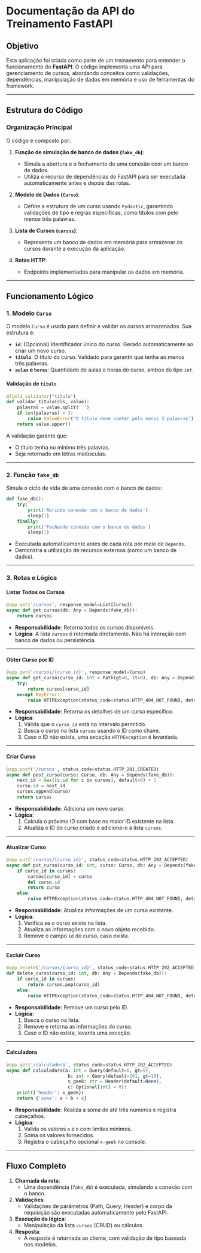 # Documentação da API do Treinamento FastAPI

## Objetivo
Esta aplicação foi criada como parte de um treinamento para entender o funcionamento do **FastAPI**. O código implementa uma API para gerenciamento de cursos, abordando conceitos como validações, dependências, manipulação de dados em memória e uso de ferramentas do framework.

---

## Estrutura do Código
### Organização Principal
O código é composto por:
1. **Função de simulação de banco de dados (`fake_db`)**:
   - Simula a abertura e o fechamento de uma conexão com um banco de dados.
   - Utiliza o recurso de dependências do FastAPI para ser executada automaticamente antes e depois das rotas.

2. **Modelo de Dados (`Curso`)**:
   - Define a estrutura de um curso usando `Pydantic`, garantindo validações de tipo e regras específicas, como títulos com pelo menos três palavras.

3. **Lista de Cursos (`cursos`)**:
   - Representa um banco de dados em memória para armazenar os cursos durante a execução da aplicação.

4. **Rotas HTTP**:
   - Endpoints implementados para manipular os dados em memória.

---

## Funcionamento Lógico

### 1. **Modelo `Curso`**
O modelo `Curso` é usado para definir e validar os cursos armazenados. Sua estrutura é:
- **`id`**: (Opcional) Identificador único do curso. Gerado automaticamente ao criar um novo curso.
- **`titulo`**: O título do curso. Validado para garantir que tenha ao menos três palavras.
- **`aulas` e `horas`**: Quantidade de aulas e horas do curso, ambos do tipo `int`.

#### Validação de `titulo`
```python
@field_validator("titulo")
def validar_titulo(cls, value):
    palavras = value.split(' ')
    if len(palavras) < 3:
        raise ValueError("O título deve conter pelo menos 3 palavras")
    return value.upper()
```
A validação garante que:
- O título tenha no mínimo três palavras.
- Seja retornado em letras maiúsculas.

---

### 2. **Função `fake_db`**
Simula o ciclo de vida de uma conexão com o banco de dados:
```python
def fake_db():
    try:
        print('Abrindo conexão com o banco de dados')
        sleep(1)
    finally:
        print('Fechando conexão com o banco de dados')
        sleep(1)
```
- Executada automaticamente antes de cada rota por meio de `Depends`.
- Demonstra a utilização de recursos externos (como um banco de dados).

---

### 3. **Rotas e Lógica**
#### **Listar Todos os Cursos**
```python
@app.get('/cursos', response_model=List[Curso])
async def get_cursos(db: Any = Depends(fake_db)):
    return cursos
```
- **Responsabilidade**: Retorna todos os cursos disponíveis.
- **Lógica**: A lista `cursos` é retornada diretamente. Não há interação com banco de dados ou persistência.

---

#### **Obter Curso por ID**
```python
@app.get('/cursos/{curso_id}', response_model=Curso)
async def get_curso(curso_id: int = Path(gt=0, lt=8), db: Any = Depends(fake_db)):
    try:
        return cursos[curso_id]
    except KeyError:
        raise HTTPException(status_code=status.HTTP_404_NOT_FOUND, detail='Curso não encontrado')
```
- **Responsabilidade**: Retorna os detalhes de um curso específico.
- **Lógica**:
  1. Valida que o `curso_id` está no intervalo permitido.
  2. Busca o curso na lista `cursos` usando o ID como chave.
  3. Caso o ID não exista, uma exceção `HTTPException` é levantada.

---

#### **Criar Curso**
```python
@app.post('/cursos', status_code=status.HTTP_201_CREATED)
async def post_curso(curso: Curso, db: Any = Depends(fake_db)):
    next_id = max([c.id for c in cursos], default=0) + 1
    curso.id = next_id
    cursos.append(curso)
    return cursos
```
- **Responsabilidade**: Adiciona um novo curso.
- **Lógica**:
  1. Calcula o próximo ID com base no maior ID existente na lista.
  2. Atualiza o ID do curso criado e adiciona-o à lista `cursos`.

---

#### **Atualizar Curso**
```python
@app.put('/cursos/{curso_id}', status_code=status.HTTP_202_ACCEPTED)
async def put_curso(curso_id: int, curso: Curso, db: Any = Depends(fake_db)):
    if curso_id in cursos:
        cursos[curso_id] = curso
        del curso.id
        return curso
    else:
        raise HTTPException(status_code=status.HTTP_404_NOT_FOUND, detail='ID de curso não existe')
```
- **Responsabilidade**: Atualiza informações de um curso existente.
- **Lógica**:
  1. Verifica se o curso existe na lista.
  2. Atualiza as informações com o novo objeto recebido.
  3. Remove o campo `id` do curso, caso exista.

---

#### **Excluir Curso**
```python
@app.delete('/cursos/{curso_id}', status_code=status.HTTP_202_ACCEPTED)
def delete_curso(curso_id: int, db: Any = Depends(fake_db)):
    if curso_id in cursos:
        return cursos.pop(curso_id)
    else:
        raise HTTPException(status_code=status.HTTP_404_NOT_FOUND, detail='Curso não existe')
```
- **Responsabilidade**: Remove um curso pelo ID.
- **Lógica**:
  1. Busca o curso na lista.
  2. Remove e retorna as informações do curso.
  3. Caso o ID não exista, levanta uma exceção.

---

#### **Calculadora**
```python
@app.get('/calculadora', status_code=status.HTTP_202_ACCEPTED)
async def calculadora(a: int = Query(default=6, gt=5),
                       b: int = Query(default=101, gt=10),
                       x_geek: str = Header(default=None),
                       c: Optional[int] = 0):
    print({'header': x_geek})
    return {'soma': a + b + c}
```
- **Responsabilidade**: Realiza a soma de até três números e registra cabeçalhos.
- **Lógica**:
  1. Valida os valores `a` e `b` com limites mínimos.
  2. Soma os valores fornecidos.
  3. Registra o cabeçalho opcional `x-geek` no console.

---

## Fluxo Completo
1. **Chamada da rota**:
   - Uma dependência (`fake_db`) é executada, simulando a conexão com o banco.
2. **Validações**:
   - Validações de parâmetros (Path, Query, Header) e corpo da requisição são executadas automaticamente pelo FastAPI.
3. **Execução da lógica**:
   - Manipulação da lista `cursos` (CRUD) ou cálculos.
4. **Resposta**:
   - A resposta é retornada ao cliente, com validação de tipo baseada nos modelos.

